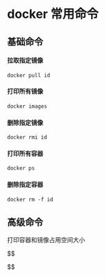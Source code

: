 # docker 常用命令

## 基础命令

#### 拉取指定镜像

```
docker pull id
```



#### 打印所有镜像

```
docker images
```



#### 删除指定镜像

```
docker rmi id
```



#### 打印所有容器

```
docker ps
```



#### 删除指定容器

```
docker rm -f id
```



## 高级命令

打印容器和镜像占用空间大小












$$

$$
